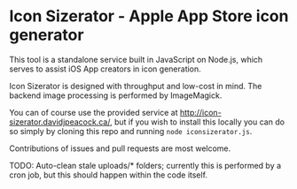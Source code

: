 # Icon Sizerator - Apple App Store icon generator

This tool is a standalone service built in JavaScript on Node.js, which serves to assist iOS App creators in icon generation.

Icon Sizerator is designed with throughput and low-cost in mind.  The backend image processing is performed by ImageMagick.

You can of course use the provided service at http://icon-sizerator.davidjpeacock.ca/, but if you wish to install this locally you can do so simply by cloning this repo and running `node iconsizerator.js`.

Contributions of issues and pull requests are most welcome.

TODO: Auto-clean stale uploads/* folders; currently this is performed by a cron job, but this should happen within the code itself.
